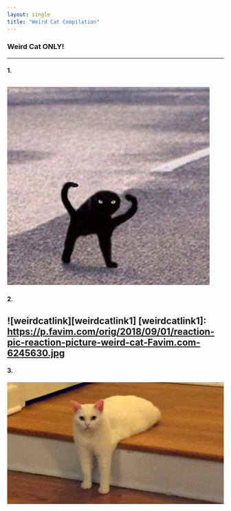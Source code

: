 ```yaml
---
layout: single
title: "Weird Cat Compilation"
---
```


### Weird Cat ONLY!

---
#### 1.
![weirdcat1](/assets/images/weirdcat1.jpg)
---
#### 2.
![weirdcatlink][weirdcatlink1]
[weirdcatlink1]: https://p.favim.com/orig/2018/09/01/reaction-pic-reaction-picture-weird-cat-Favim.com-6245630.jpg
---
#### 3.
[![weirdcat2](/assets/images/weirdcat2.jpg "click!")](https://www.google.com/search?q=weird+cat&tbm=isch&ved=2ahUKEwiu8fj4qYr0AhWD3WEKHVCtDz4Q2-cCegQIABAA&oq=weird+cat&gs_lcp=CgNpbWcQAzIFCAAQgAQyBQgAEIAEMgUIABCABDIFCAAQgAQyBAgAEB4yBAgAEB4yBggAEAcQHjIGCAAQBxAeMgYIABAHEB4yBggAEAcQHlAAWABgwARoAHAAeACAAdoBiAHaAZIBAzItMZgBAKoBC2d3cy13aXotaW1nwAEB&sclient=img&ei=f-mJYe41g7uHA9DavvAD&bih=577&biw=1280)

